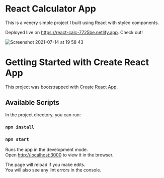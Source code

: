 # React Calculator App

This is a veeery simple project I built using React with styled components.

Deployed live on https://react-calc-7725be.netlify.app. Check out!

![Screenshot 2021-07-14 at 19 58 43](https://user-images.githubusercontent.com/68222437/125663065-42cd6217-75ba-4e1b-842d-2fa09a5b814a.png)

# Getting Started with Create React App

This project was bootstrapped with [Create React App](https://github.com/facebook/create-react-app).

## Available Scripts

In the project directory, you can run:

### `npm install`
### `npm start`

Runs the app in the development mode.\
Open [http://localhost:3000](http://localhost:3000) to view it in the browser.

The page will reload if you make edits.\
You will also see any lint errors in the console.
